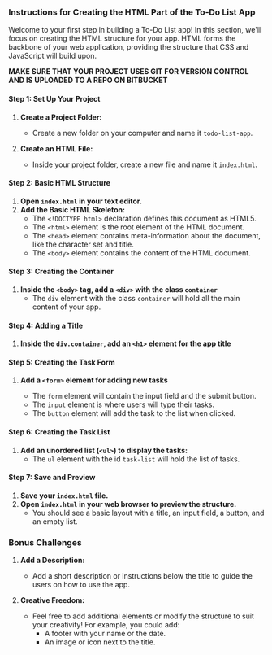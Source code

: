 ### Instructions for Creating the HTML Part of the To-Do List App

Welcome to your first step in building a To-Do List app! In this section, we'll focus on creating the HTML structure for your app. HTML forms the backbone of your web application, providing the structure that CSS and JavaScript will build upon.

**MAKE SURE THAT YOUR PROJECT USES GIT FOR VERSION CONTROL AND IS UPLOADED TO A REPO ON BITBUCKET**

#### Step 1: Set Up Your Project

1. **Create a Project Folder:**
   - Create a new folder on your computer and name it `todo-list-app`.

2. **Create an HTML File:**
   - Inside your project folder, create a new file and name it `index.html`.

#### Step 2: Basic HTML Structure

1. **Open `index.html` in your text editor.**
2. **Add the Basic HTML Skeleton:**
   - The `<!DOCTYPE html>` declaration defines this document as HTML5.
   - The `<html>` element is the root element of the HTML document.
   - The `<head>` element contains meta-information about the document, like the character set and title.
   - The `<body>` element contains the content of the HTML document.

#### Step 3: Creating the Container

1. **Inside the `<body>` tag, add a `<div>` with the class `container`**
   - The `div` element with the class `container` will hold all the main content of your app.

#### Step 4: Adding a Title

1. **Inside the `div.container`, add an `<h1>` element for the app title**


#### Step 5: Creating the Task Form

1. **Add a `<form>` element for adding new tasks**

   - The `form` element will contain the input field and the submit button.
   - The `input` element is where users will type their tasks.
   - The `button` element will add the task to the list when clicked.

#### Step 6: Creating the Task List

1. **Add an unordered list (`<ul>`) to display the tasks:**
   - The `ul` element with the id `task-list` will hold the list of tasks.

#### Step 7: Save and Preview

1. **Save your `index.html` file.**
2. **Open `index.html` in your web browser to preview the structure.**
   - You should see a basic layout with a title, an input field, a button, and an empty list.

### Bonus Challenges

1. **Add a Description:**
   - Add a short description or instructions below the title to guide the users on how to use the app.

2. **Creative Freedom:**
   - Feel free to add additional elements or modify the structure to suit your creativity! For example, you could add:
     - A footer with your name or the date.
     - An image or icon next to the title.

 
